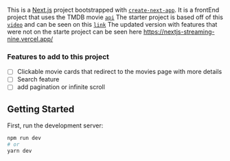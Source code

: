 This is a [Next.js](https://nextjs.org/) project bootstrapped with [`create-next-app`](https://github.com/vercel/next.js/tree/canary/packages/create-next-app).
It is a frontEnd project that uses the TMDB movie [`api`](https://www.themoviedb.org/)
The starter project is based off of this [`video`](https://www.youtube.com/watch?v=MqDlsjc8GLo) and can be seen on this [`link`](https://nextjs-streaming-4qvzpo5wr-redtef.vercel.app/)
The updated version with features that were not on the starte project can be seen here https://nextjs-streaming-nine.vercel.app/

### Features to add to this project

- [ ] Clickable movie cards that redirect to the movies page with more details
- [ ] Search feature
- [ ] add pagination or infinite scroll

## Getting Started

First, run the development server:

```bash
npm run dev
# or
yarn dev
```
